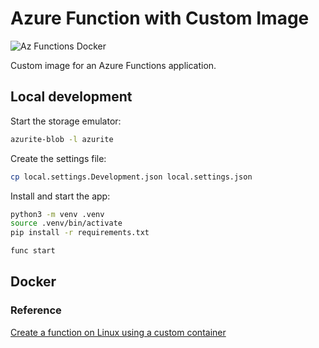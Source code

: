 # Azure Function with Custom Image

![Az Functions Docker](https://github.com/epomatti/az-function-custom-image/actions/workflows/docker-image.yml/badge.svg)

Custom image for an Azure Functions application.

## Local development

Start the storage emulator:

```sh
azurite-blob -l azurite
```

Create the settings file:

```sh
cp local.settings.Development.json local.settings.json
```

Install and start the app:

```sh
python3 -m venv .venv
source .venv/bin/activate
pip install -r requirements.txt

func start
```

## Docker



### Reference

[Create a function on Linux using a custom container](https://docs.microsoft.com/en-us/azure/azure-functions/functions-create-function-linux-custom-image?tabs=bash%2Cportal&pivots=programming-language-python)